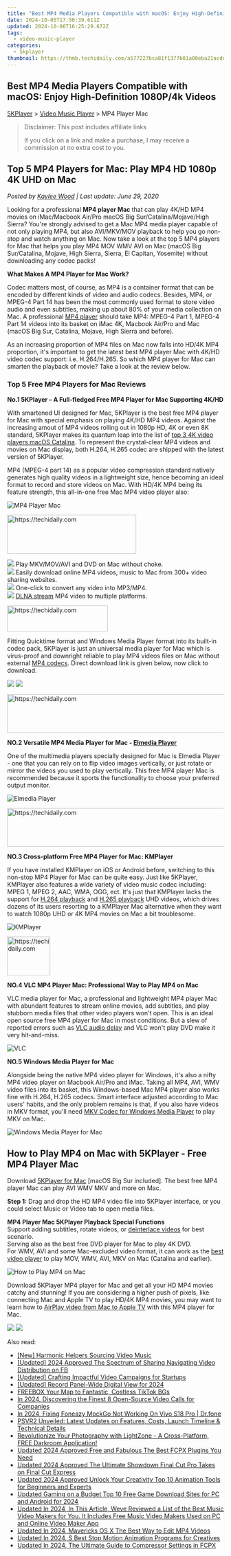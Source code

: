 ```yaml
---
title: "Best MP4 Media Players Compatible with macOS: Enjoy High-Definition 1080P/4k Videos"
date: 2024-10-05T17:50:39.611Z
updated: 2024-10-06T16:25:29.672Z
tags:
  - video-music-player
categories:
  - 5kplayer
thumbnail: https://thmb.techidaily.com/a577227bca81f1377b01a00eba21acdee9d8dfcda26cad3482a8cc47d1c6fe1b.jpg
---
```


## Best MP4 Media Players Compatible with macOS: Enjoy High-Definition 1080P/4k Videos

[5KPlayer](https://tools.techidaily.com/5kplayer/products/) \> [Video Music Player](https://tools.techidaily.com/5kplayer/video-music-player/) \> MP4 Player Mac

>  Disclaimer: This post includes affiliate links
>
>  If you click on a link and make a purchase, I may receive a commission at no extra cost to you.
>

## Top 5 MP4 Players for Mac: Play MP4 HD 1080p 4K UHD on Mac

 _Posted by [Kaylee Wood](https://www.quora.com/profile/Amanda-Hu-21) | Last update: June 29, 2020_

Looking for a professional **MP4 player Mac** that can play 4K/HD MP4 movies on iMac/Macbook Air/Pro macOS Big Sur/Catalina/Mojave/High Sierra? You're strongly advised to get a Mac MP4 media player capable of not only playing MP4, but also AVI/MKV/MOV playback to help you go non-stop and watch anything on Mac. Now take a look at the top 5 MP4 players for Mac that helps you play MP4 MOV WMV AVI on Mac (macOS Big Sur/Catalina, Mojave, High Sierra, Sierra, El Capitan, Yosemite) without downloading any codec packs!

**What Makes A MP4 Player for Mac Work?**

Codec matters most, of course, as MP4 is a container format that can be encoded by different kinds of video and audio codecs. Besides, MP4, or MPEG-4 Part 14 has been the most commonly used format to store video audio and even subtitles, making up about 80% of your media collection on Mac. A professional [MP4 player](https://tools.techidaily.com/5kplayer/video-music-player/) should take MP4: MPEG-4 Part 1, MPEG-4 Part 14 videos into its basket on iMac 4K, Macbook Air/Pro and Mac (macOS Big Sur, Catalina, Mojave, High Sierra and before).

As an increasing proportion of MP4 files on Mac now falls into HD/4K MP4 proportion, it's important to get the latest best MP4 player Mac with 4K/HD video codec support: i.e. H.264/H.265\. So which MP4 player for Mac can smarten the playback of movie? Take a look at the review below.

###  Top 5 Free MP4 Players for Mac Reviews

**No.1 5KPlayer – A Full-fledged Free MP4 Player for Mac Supporting 4K/HD**

With smartened UI designed for Mac, 5KPlayer is the best free MP4 player for Mac with special emphasis on playing 4K/HD MP4 videos. Against the increasing amout of MP4 videos rolling out in 1080p HD, 4K or even 8K standard, 5KPlayer makes its quantum leap into the list of [top 3 4K video players macOS Catalina](https://tools.techidaily.com/5kplayer/video-music-player/). To represent the crystal-clear MP4 videos and movies on Mac display, both H.264, H.265 codec are shipped with the latest version of 5KPlayer.

 MP4 (MPEG-4 part 14) as a popular video compression standard natively generates high quality videos in a lightweight size, hence becoming an ideal format to record and store videos on Mac. With HD/4K MP4 being its feature strength, this all-in-one free Mac MP4 video player also:

![MP4 Player Mac](https://www.5kplayer.com/video-music-player/img/hevc-player-mac.jpg) 

<!-- affiliate ads begin -->
<a href="https://review-au.sjv.io/c/5597632/2098704/14409" target="_top" id="2098704">
  <img src="//a.impactradius-go.com/display-ad/14409-2098704" border="0" alt="https://techidaily.com" width="300" height="90"/>
</a>
<img height="0" width="0" src="https://review-au.sjv.io/i/5597632/2098704/14409" style="position:absolute;visibility:hidden;" border="0" />
<!-- affiliate ads end -->

![](https://www.5kplayer.com/video-music-player/img/check-mp-0224.png) Play MKV/MOV/AVI and DVD on Mac without choke.  
![](https://www.5kplayer.com/video-music-player/img/check-mp-0224.png) Easily download online MP4 videos, music to Mac from 300+ video sharing websites.  
![](https://www.5kplayer.com/video-music-player/img/check-mp-0224.png) One-click to convert any video into MP3/MP4.  
![](https://www.5kplayer.com/video-music-player/img/check-mp-0224.png) [DLNA stream](https://tools.techidaily.com/5kplayer/dlna/) MP4 video to multiple platforms.

<!-- affiliate ads begin -->
<a href="https://25home.pxf.io/c/5597632/2148640/16836" target="_top" id="2148640">
  <img src="//a.impactradius-go.com/display-ad/16836-2148640" border="0" alt="https://techidaily.com" width="234" height="60"/>
</a>
<img height="0" width="0" src="https://25home.pxf.io/i/5597632/2148640/16836" style="position:absolute;visibility:hidden;" border="0" />
<!-- affiliate ads end -->

Fitting Quicktime format and Windows Media Player format into its built-in codec pack, 5KPlayer is just an universal media player for Mac which is virus-proof and downright reliable to play MP4 videos files on Mac without external [MP4 codecs](https://tools.techidaily.com/5kplayer/video-music-player/). Direct download link is given below, now click to download.

[![](https://www.5kplayer.com/video-music-player/../button/freedownbackmac.png)](https://tools.techidaily.com/5kplayer/products/) [![](https://www.5kplayer.com/video-music-player/../button/freedownwhitewin.png)](https://tools.techidaily.com/5kplayer/products/) 

<!-- affiliate ads begin -->
<a href="https://ephamedtechinc.pxf.io/c/5597632/2136627/26400" target="_top" id="2136627">
  <img src="//a.impactradius-go.com/display-ad/26400-2136627" border="0" alt="https://techidaily.com" width="728" height="90"/>
</a>
<img height="0" width="0" src="https://ephamedtechinc.pxf.io/i/5597632/2136627/26400" style="position:absolute;visibility:hidden;" border="0" />
<!-- affiliate ads end -->

**NO.2 Versatile MP4 Media Player for Mac - [Elmedia Player](https://tools.techidaily.com/eltima/products/)**

One of the multimedia players specially designed for Mac is Elmedia Player - one that you can rely on to flip video images vertically, or just rotate or mirror the videos you used to play vertically. This free MP4 player Mac is recommended because it sports the functionality to choose your preferred output monitor.

![Elmedia Player](https://www.5kplayer.com/video-music-player/img/elmedia-play-hd-video.jpg) 

<!-- affiliate ads begin -->
<a href="https://appsumo.8odi.net/c/5597632/2037355/7443" target="_top" id="2037355">
  <img src="//a.impactradius-go.com/display-ad/7443-2037355" border="0" alt="https://techidaily.com" width="728" height="90"/>
</a>
<img height="0" width="0" src="https://appsumo.8odi.net/i/5597632/2037355/7443" style="position:absolute;visibility:hidden;" border="0" />
<!-- affiliate ads end -->

**NO.3 Cross-platform Free MP4 Player for Mac: KMPlayer** 

If you have installed KMPlayer on iOS or Android before, switching to this non-stop MP4 Player for Mac can be quite easy. Just like 5KPlayer, KMPlayer also features a wide variety of video music codec including: MPEG 1, MPEG 2, AAC, WMA, OGG, ect. It's just that KMPlayer lacks the support for [H.264 playback](https://tools.techidaily.com/5kplayer/video-music-player/) and [H.265 playback](https://tools.techidaily.com/5kplayer/video-music-player/) UHD videos, which drives dozens of its users resorting to a KMPlayer Mac alternative when they want to watch 1080p UHD or 4K MP4 movies on Mac a bit troublesome.

![KMPlayer](https://www.5kplayer.com/video-music-player/img/kmplayer-4k.jpg) 

<!-- affiliate ads begin -->
<a href="https://bluettius.sjv.io/c/5597632/2148619/17108" target="_top" id="2148619">
  <img src="//a.impactradius-go.com/display-ad/17108-2148619" border="0" alt="https://techidaily.com" width="100" height="90"/>
</a>
<img height="0" width="0" src="https://bluettius.sjv.io/i/5597632/2148619/17108" style="position:absolute;visibility:hidden;" border="0" />
<!-- affiliate ads end -->

**NO.4 VLC MP4 Player Mac: Professional Way to Play MP4 on Mac**

VLC media player for Mac, a professional and lightweight MP4 player Mac with abundant features to stream online movies, add subtitles, and play stubborn media files that other video players won't open. This is an ideal open source free MP4 player for Mac in most conditions. But a slew of reported errors such as [VLC audio delay](https://tools.techidaily.com/5kplayer/video-music-player/) and VLC won't play DVD make it very hit-and-miss.

![VLC](https://www.5kplayer.com/video-music-player/img/hevc-player-mac-vlc.jpg) 

**NO.5 Windows Media Player for Mac**

Alongside being the native MP4 video player for Windows, it's also a nifty MP4 video player on Macbook Air/Pro and iMac. Taking all MP4, AVI, WMV video files into its basket, this Windows-based Mac MP4 player also works fine with H.264, H.265 codecs. Smart interface adjusted according to Mac users' habits, and the only problem remains is that, if you also have videos in MKV format, you'll need [MKV Codec for Windows Media Player](https://tools.techidaily.com/5kplayer/video-music-player/) to play MKV on Mac.

![Windows Media Player for Mac](https://www.5kplayer.com/video-music-player/img/mpc-8k.jpg) 

## How to Play MP4 on Mac with 5KPlayer - Free MP4 Player Mac

Download [5KPlayer for Mac](https://tools.techidaily.com/5kplayer/products/) \[macOS Big Sur included\]. The best free MP4 player Mac can play AVI WMV MKV and more on Mac.

**Step 1:** Drag and drop the HD MP4 video file into 5KPlayer interface, or you could select Music or Video tab to open media files.

**MP4 Player Mac 5KPlayer Playback Special Functions**  
 Support adding subtitles, rotate videos, or [deinterlace videos](https://tools.techidaily.com/5kplayer/video-music-player/) for best scenario.  
 Serving also as the best free DVD player for Mac to play 4K DVD.  
 For WMV, AVI and some Mac-excluded video format, it can work as the [best video player](https://tools.techidaily.com/5kplayer/video-music-player/) to play MOV, WMV, AVI, MKV on Mac (Catalina and earlier).

![How to Play MP4 on Mac](https://www.5kplayer.com/video-music-player/img/youtube-0119-01.png) 

Download 5KPlayer MP4 player for Mac and get all your HD MP4 movies catchy and stunning! If you are considering a higher push of pixels, like connecting Mac and Apple TV to play HD/4K MP4 movies, you may want to learn how to [AirPlay video from Mac to Apple TV](https://tools.techidaily.com/5kplayer/airplay/) with this MP4 player for Mac.

[![](https://www.5kplayer.com/video-music-player/../button/freedownbackmac.png)](https://tools.techidaily.com/5kplayer/products/) [![](https://www.5kplayer.com/video-music-player/../button/freedownwhitewin.png)](https://tools.techidaily.com/5kplayer/products/)

<ins class="adsbygoogle"
     style="display:block"
     data-ad-format="autorelaxed"
     data-ad-client="ca-pub-7571918770474297"
     data-ad-slot="1223367746"></ins>

<ins class="adsbygoogle"
     style="display:block"
     data-ad-client="ca-pub-7571918770474297"
     data-ad-slot="8358498916"
     data-ad-format="auto"
     data-full-width-responsive="true"></ins>

<span class="atpl-alsoreadstyle">Also read:</span>
<div><ul>
<li><a href="https://some-knowledge.techidaily.com/new-harmonic-helpers-sourcing-video-music/"><u>[New] Harmonic Helpers Sourcing Video Music</u></a></li>
<li><a href="https://facebook-video-content.techidaily.com/updated-2024-approved-the-spectrum-of-sharing-navigating-video-distribution-on-fb/"><u>[Updated] 2024 Approved The Spectrum of Sharing Navigating Video Distribution on FB</u></a></li>
<li><a href="https://youtube-clips.techidaily.com/updated-crafting-impactful-video-campaigns-for-startups/"><u>[Updated] Crafting Impactful Video Campaigns for Startups</u></a></li>
<li><a href="https://screen-activity-recording.techidaily.com/updated-record-panel-wide-digital-view-for-2024/"><u>[Updated] Record Panel-Wide Digital View for 2024</u></a></li>
<li><a href="https://extra-hints.techidaily.com/freebox-your-map-to-fantastic-costless-tiktok-bgs/"><u>FREEBOX Your Map to Fantastic, Costless TikTok BGs</u></a></li>
<li><a href="https://screen-sharing-recording.techidaily.com/in-2024-discovering-the-finest-8-open-source-video-calls-for-companies/"><u>In 2024, Discovering the Finest 8 Open-Source Video Calls for Companies</u></a></li>
<li><a href="https://review-topics.techidaily.com/in-2024-fixing-foneazy-mockgo-not-working-on-vivo-s18-pro-drfone-by-drfone-virtual-android/"><u>In 2024, Fixing Foneazy MockGo Not Working On Vivo S18 Pro | Dr.fone</u></a></li>
<li><a href="https://technical-tips.techidaily.com/psvr2-unveiled-latest-updates-on-features-costs-launch-timeline-and-technical-details/"><u>PSVR2 Unveiled: Latest Updates on Features, Costs, Launch Timeline & Technical Details</u></a></li>
<li><a href="https://buynow-tips.techidaily.com/revolutionize-your-photography-with-lightzone-a-cross-platform-free-darkroom-application/"><u>Revolutionize Your Photography with LightZone - A Cross-Platform, FREE Darkroom Application!</u></a></li>
<li><a href="https://video-creation-software.techidaily.com/updated-2024-approved-free-and-fabulous-the-best-fcpx-plugins-you-need/"><u>Updated 2024 Approved Free and Fabulous The Best FCPX Plugins You Need</u></a></li>
<li><a href="https://video-creation-software.techidaily.com/updated-2024-approved-the-ultimate-showdown-final-cut-pro-takes-on-final-cut-express/"><u>Updated 2024 Approved The Ultimate Showdown Final Cut Pro Takes on Final Cut Express</u></a></li>
<li><a href="https://video-creation-software.techidaily.com/updated-2024-approved-unlock-your-creativity-top-10-animation-tools-for-beginners-and-experts/"><u>Updated 2024 Approved Unlock Your Creativity Top 10 Animation Tools for Beginners and Experts</u></a></li>
<li><a href="https://video-creation-software.techidaily.com/updated-gaming-on-a-budget-top-10-free-game-download-sites-for-pc-and-android-for-2024/"><u>Updated Gaming on a Budget Top 10 Free Game Download Sites for PC and Android for 2024</u></a></li>
<li><a href="https://video-creation-software.techidaily.com/updated-in-2024-in-this-article-weve-reviewed-a-list-of-the-best-music-video-makers-for-you-it-includes-free-music-video-makers-used-on-pc-and-online-video-/"><u>Updated In 2024, In This Article, Weve Reviewed a List of the Best Music Video Makers for You. It Includes Free Music Video Makers Used on PC and Online Video Maker App</u></a></li>
<li><a href="https://video-creation-software.techidaily.com/updated-in-2024-mavericks-os-x-the-best-way-to-edit-mp4-videos/"><u>Updated In 2024, Mavericks OS X The Best Way to Edit MP4 Videos</u></a></li>
<li><a href="https://video-creation-software.techidaily.com/updated-in-2024-s-best-stop-motion-animation-programs-for-creatives/"><u>Updated In 2024, S Best Stop Motion Animation Programs for Creatives</u></a></li>
<li><a href="https://video-creation-software.techidaily.com/updated-in-2024-the-ultimate-guide-to-compressor-settings-in-fcpx/"><u>Updated In 2024, The Ultimate Guide to Compressor Settings in FCPX</u></a></li>
</ul></div>

